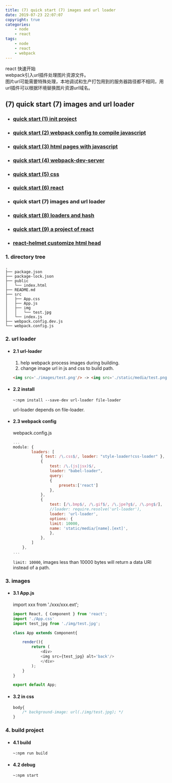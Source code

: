 ```yaml
---
title: (7) quick start (7) images and url loader
date: 2019-07-23 22:07:07
copyright: true
categories:
    - node
    - react
tags:
    - node
    - react
    - webpack
---
```

react 快速开始    
webpack引入url插件处理图片资源文件。        
图片url可能需要特殊处理，本地调试和生产打包用到的服务器路径都不相同，用url插件可以根据环境替换图片资源url域名。

<!-- more -->

## **(7) quick start (7) images and url loader**


+ ### [quick start (1) init project](https://www.jianshu.com/p/b5df2e74aa20)
+ ### [quick start (2) webpack config to compile javascript](https://www.jianshu.com/p/71e4b19c1264)
+ ### [quick start (3) html pages with javascript](https://www.jianshu.com/p/8e2656d51037)
+ ### [quick start (4) webpack-dev-server](https://www.jianshu.com/p/58dd29b62500)
+ ### [quick start (5) css](https://www.jianshu.com/p/e98d4c4d34cf)
+ ### [quick start (6) react](https://www.jianshu.com/p/9b31cb59ecb5)
+ ### quick start (7) images and url loader
+ ### [quick start (8) loaders and hash](https://www.jianshu.com/p/64fe50f2d3ad)
+ ### [quick start (9) a project of react](https://www.jianshu.com/p/395b299fa8f0)
+ ### [react-helmet customize html head](https://www.jianshu.com/p/97ced0c8f891)

### **1. directory tree**

```
.
├── package.json
├── package-lock.json
├── public
│   └── index.html
├── README.md
├── src
│   ├── App.css
│   ├── App.js
│   ├── img
│   │   └── test.jpg
│   └── index.js
├── webpack.config.dev.js
└── webpack.config.js
```

### **2. url loader**

+ #### 2.1 url-loader

  1) help webpack process images during building.
  2) change image url in js and css to build path.
    ```html
    <img src='./images/test.png'/> -> <img src='./static/media/test.png'/>
    ```

+ #### 2.2 install

    ```
    ~:npm install --save-dev url-loader file-loader
    ```
    url-loader depends on file-loader.

+ #### 2.3 webpack config

    webpack.config.js
    ```js
    ...
    module: {
            loaders: [
                { test: /\.css$/, loader: "style-loader!css-loader" },
                { 
                    test: /\.(js|jsx)$/, 
                    loader: "babel-loader",
                    query:
                    {
                        presets:['react']
                    },
                },
                {
                    test: [/\.bmp$/, /\.gif$/, /\.jpe?g$/, /\.png$/],
                    //loader: require.resolve('url-loader'),
                    loader: 'url-loader',
                    options: {
                    limit: 10000,
                    name: 'static/media/[name].[ext]',
                    },
                },
            ]
        },
    ...
    ```
    `limit: 10000`, images less than 10000 bytes will return a data URI instead of a path.

### **3. images**

+ #### 3.1 App.js

    import xxx from './xxx/xxx.ext';
    ```js
    import React, { Component } from 'react';
    import './App.css'
    import test_jpg from './img/test.jpg';

    class App extends Component{

        render(){
            return (
                <div>
                <img src={test_jpg} alt='back'/>
                </div>
            );
        }
    }

    export default App;
    ```

+ #### 3.2 in css

    ```css
    body{
        /* background-image: url(./img/test.jpg); */
    }
    ```

### **4. build project**

+ #### 4.1 build

    `~:npm run build`

+ #### 4.2 debug

    `~:npm start`
